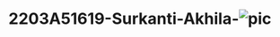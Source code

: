 # 2203A51619-Surkanti-Akhila-![pic](https://github.com/user-attachments/assets/a48af6b6-9b67-46cc-89b4-eafc49e9b71c)
